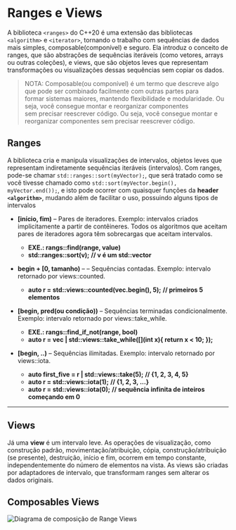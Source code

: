 # Ranges e Views

A biblioteca `<ranges>` do C++20 é uma extensão das bibliotecas `<algorithm>` e `<iterator>`, tornando o trabalho com sequências
de dados mais simples, composable(componível) e seguro. Ela introduz o conceito de ranges, que são abstrações de sequências iteráveis
(como vetores, arrays ou outras coleções), e views, que são objetos leves que representam transformações ou visualizações dessas
sequências sem copiar os dados.

> NOTA: Composable(ou componível) é um termo que descreve algo que pode ser combinado facilmente com outras partes para  
> formar sistemas maiores, mantendo flexibilidade e modularidade. Ou seja, você consegue montar e reorganizar componentes  
> sem precisar reescrever código. Ou seja, você consegue montar e reorganizar componentes sem precisar reescrever código.

## Ranges

A biblioteca cria e manipula visualizações de intervalos, objetos leves que representam indiretamente sequências iteráveis (intervalos).
Com ranges, pode-se chamar `std::ranges::sort(myVector);`, que será tratado como se você tivesse chamado como
`std::sort(myVector.begin(), myVector.end());`, e isto pode ocorrer com quaisquer funções da **header `<algorithm>`**,
mudando além de facilitar o uso, possuindo alguns tipos de intervalos

- **[início, fim)** – Pares de iteradores. Exemplo: intervalos criados implicitamente a partir de contêineres.
  Todos os algoritmos que aceitam pares de iteradores agora têm sobrecargas que aceitam intervalos.

  - **EXE.: rangs::find(range, value)**
  - **std::ranges::sort(v);** **// v é um std::vector**

- **begin + [0, tamanho)** – – Sequências contadas. Exemplo: intervalo retornado por views::counted.

  - **auto r = std::views::counted(vec.begin(), 5);** **// primeiros 5 elementos**

- **[begin, pred(ou condição))** – Sequências terminadas condicionalmente. Exemplo: intervalo retornado por views::take_while.

  - **EXE.: rangs::find_if_not(range, bool)**
  - **auto r = vec | std::views::take_while([](int x){ return x < 10; });**

- **[begin, ..)** – Sequências ilimitadas. Exemplo: intervalo retornado por views::iota.
  - **auto first_five = r | std::views::take(5);** **// {1, 2, 3, 4, 5}**
  - **auto r = std::views::iota(1);** **// {1, 2, 3, ...}**
  - **auto r = std::views::iota(0);** **// sequência infinita de inteiros começando em 0**

---

## Views

Já uma **view** é um intervalo leve. As operações de visualização, como construção padrão, movimentação/atribuição, cópia,
construção/atribuição (se presente), destruição, início e fim, ocorrem em tempo constante, independentemente do número
de elementos na vista. As views são criadas por adaptadores de intervalo, que transformam ranges sem alterar os dados originais.

## Composables Views

![Diagrama de composição de Range Views](composable-range-views.jpg)
